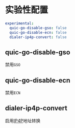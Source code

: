 # 实验性配置

```{.yaml linenums="1"}
experimental:
  quic-go-disable-gso: false
  quic-go-disable-ecn: false
  dialer-ip4p-convert: false
```

## quic-go-disable-gso

禁用`GSO`

## quic-go-disable-ecn

禁用`ECN`

## dialer-ip4p-convert

启用[IP4P](https://github.com/heiher/natmap/wiki/faq#域名访问是如何实现的)地址转换
